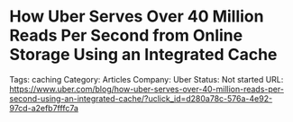 # How Uber Serves Over 40 Million Reads Per Second from Online Storage Using an Integrated Cache

Tags: caching
Category: Articles
Company: Uber
Status: Not started
URL: https://www.uber.com/blog/how-uber-serves-over-40-million-reads-per-second-using-an-integrated-cache/?uclick_id=d280a78c-576a-4e92-97cd-a2efb7fffc7a